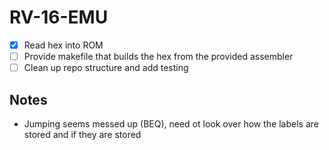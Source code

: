 # RV-16-EMU

- [x] Read hex into ROM
- [ ] Provide makefile that builds the hex from the provided assembler
- [ ] Clean up repo structure and add testing

## Notes
- Jumping seems messed up (BEQ), need ot look over how the labels are stored and if they are stored
